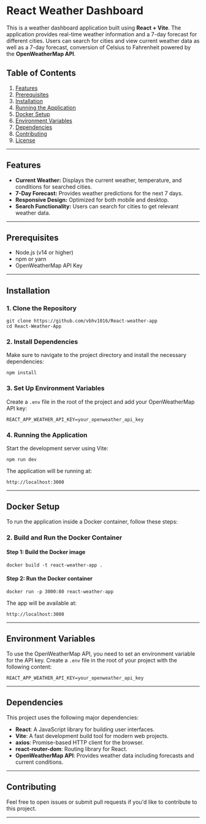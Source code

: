 
# React Weather Dashboard

This is a weather dashboard application built using **React + Vite**. The application provides real-time weather information and a 7-day forecast for different cities. Users can search for cities and view current weather data as well as a 7-day forecast, conversion of Celsius to Fahrenheit powered by the **OpenWeatherMap API**.

## Table of Contents
1. [Features](#features)
2. [Prerequisites](#prerequisites)
3. [Installation](#installation)
4. [Running the Application](#running-the-application)
5. [Docker Setup](#docker-setup)
6. [Environment Variables](#environment-variables)
7. [Dependencies](#dependencies)
8. [Contributing](#contributing)
9. [License](#license)

---

## Features

- **Current Weather:** Displays the current weather, temperature, and conditions for searched cities.
- **7-Day Forecast:** Provides weather predictions for the next 7 days.
- **Responsive Design:** Optimized for both mobile and desktop.
- **Search Functionality:** Users can search for cities to get relevant weather data.

---

## Prerequisites

- Node.js (v14 or higher)
- npm or yarn
- OpenWeatherMap API Key

---

## Installation

### 1. Clone the Repository


    git clone https://github.com/vbhv1016/React-weather-app
    cd React-Weather-App


### 2. Install Dependencies

Make sure to navigate to the project directory and install the necessary dependencies:


    npm install


### 3. Set Up Environment Variables

Create a `.env` file in the root of the project and add your OpenWeatherMap API key:


    REACT_APP_WEATHER_API_KEY=your_openweather_api_key


### 4. Running the Application

Start the development server using Vite:


    npm run dev


The application will be running at:


    http://localhost:3000


---

## Docker Setup

To run the application inside a Docker container, follow these steps:


### 2. Build and Run the Docker Container

#### Step 1: Build the Docker image


    docker build -t react-weather-app .


#### Step 2: Run the Docker container


    docker run -p 3000:80 react-weather-app


The app will be available at:


    http://localhost:3000


---

## Environment Variables

To use the OpenWeatherMap API, you need to set an environment variable for the API key. Create a `.env` file in the root of your project with the following content:


    REACT_APP_WEATHER_API_KEY=your_openweather_api_key


---

## Dependencies

This project uses the following major dependencies:

- **React**: A JavaScript library for building user interfaces.
- **Vite**: A fast development build tool for modern web projects.
- **axios**: Promise-based HTTP client for the browser.
- **react-router-dom**: Routing library for React.
- **OpenWeatherMap API**: Provides weather data including forecasts and current conditions.

---

## Contributing

Feel free to open issues or submit pull requests if you'd like to contribute to this project.

---

